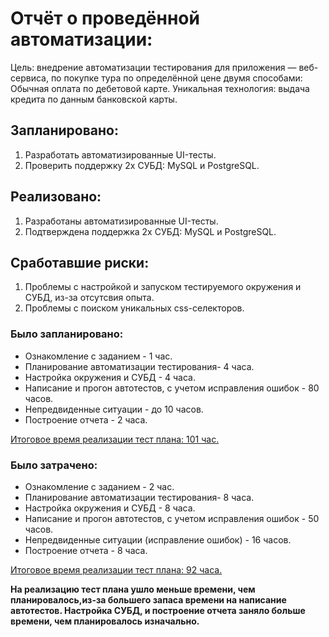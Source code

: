 # Отчёт о проведённой автоматизации:

Цель: внедрение автоматизации тестирования для приложения — веб-сервиса, по покупке тура по определённой цене двумя способами:
Обычная оплата по дебетовой карте.
Уникальная технология: выдача кредита по данным банковской карты.

## Запланировано:

1. Разработать автоматизированные UI-тесты.
2. Проверить поддержку 2х СУБД: MySQL и PostgreSQL.

## Реализовано:

1. Разработаны автоматизированные UI-тесты.
2. Подтверждена поддержка 2х СУБД: MySQL и PostgreSQL.

## Сработавшие риски:

1. Проблемы с настройкой и запуском тестируемого окружения и СУБД, из-за отсутсвия опыта.
2. Проблемы с поиском уникальных css-селекторов.


### Было запланировано:

<ul>
<li>Ознакомление с заданием - 1 час.
<li>Планирование автоматизации тестирования- 4 часа.
<li>Настройка окружения и СУБД - 4 часа.
<li>Написание и прогон автотестов, с учетом исправления ошибок - 80 часов.
<li>Непредвиденные ситуации - до 10 часов.
<li>Построение отчета - 2 часа.
</ul>
<u>Итоговое время реализации тест плана: 101 час.</u>

<p>

### Было затрачено:

<ul>
<li>Ознакомление с заданием - 2 час.
<li>Планирование автоматизации тестирования- 8 часа.
<li>Настройка окружения и СУБД - 8 часа.
<li>Написание и прогон автотестов, с учетом исправления ошибок - 50 часов.
<li>Непредвиденные ситуации (исправление ошибок) - 16 часов.
<li>Построение отчета - 8 часа.
</ul>
<u>Итоговое время реализации тест плана: 92 часа.</u>

<p>

<b>На реализацию тест плана ушло меньше времени, чем планировалось,из-за большего запаса времени на написание автотестов. Настройка СУБД, и построение отчета заняло больше времени, чем планировалось изначально.


